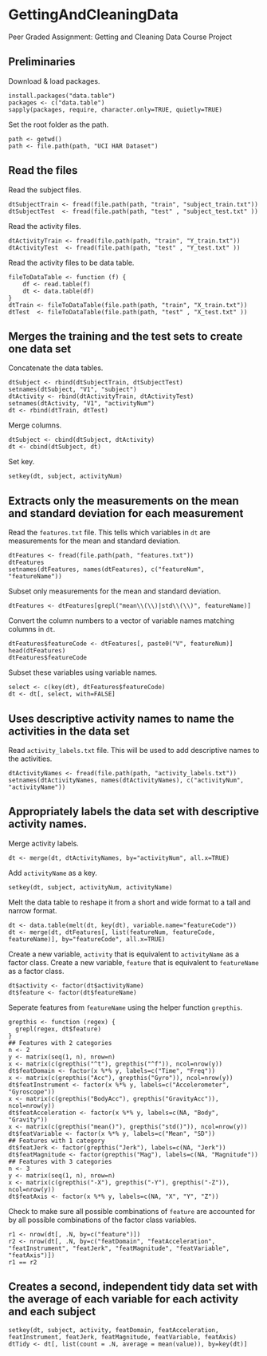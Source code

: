 # GettingAndCleaningData
Peer Graded Assignment: Getting and Cleaning Data Course Project

Preliminaries
-------------

Download & load packages.

```{r}
install.packages("data.table")
packages <- c("data.table")
sapply(packages, require, character.only=TRUE, quietly=TRUE)
```

Set the root folder as the path.

```{r}
path <- getwd()
path <- file.path(path, "UCI HAR Dataset")
```

Read the files
--------------

Read the subject files.

```{r}
dtSubjectTrain <- fread(file.path(path, "train", "subject_train.txt"))
dtSubjectTest  <- fread(file.path(path, "test" , "subject_test.txt" ))
```

Read the activity files.

```{r}
dtActivityTrain <- fread(file.path(path, "train", "Y_train.txt"))
dtActivityTest  <- fread(file.path(path, "test" , "Y_test.txt" ))
```


Read the activity files to be data table.

```{r fileToDataTable}
fileToDataTable <- function (f) {
	df <- read.table(f)
	dt <- data.table(df)
}
dtTrain <- fileToDataTable(file.path(path, "train", "X_train.txt"))
dtTest  <- fileToDataTable(file.path(path, "test" , "X_test.txt" ))
```


Merges the training and the test sets to create one data set
------------------------------------

Concatenate the data tables.

```{r}
dtSubject <- rbind(dtSubjectTrain, dtSubjectTest)
setnames(dtSubject, "V1", "subject")
dtActivity <- rbind(dtActivityTrain, dtActivityTest)
setnames(dtActivity, "V1", "activityNum")
dt <- rbind(dtTrain, dtTest)
```

Merge columns.

```{r}
dtSubject <- cbind(dtSubject, dtActivity)
dt <- cbind(dtSubject, dt)
```

Set key.

```{r}
setkey(dt, subject, activityNum)
```


Extracts only the measurements on the mean and standard deviation for each measurement
--------------------------------------------

Read the `features.txt` file. This tells which variables in `dt` are measurements for the mean and standard deviation.

```{r}
dtFeatures <- fread(file.path(path, "features.txt"))
dtFeatures
setnames(dtFeatures, names(dtFeatures), c("featureNum", "featureName"))
```

Subset only measurements for the mean and standard deviation.

```{r}
dtFeatures <- dtFeatures[grepl("mean\\(\\)|std\\(\\)", featureName)]
```

Convert the column numbers to a vector of variable names matching columns in `dt`.

```{r}
dtFeatures$featureCode <- dtFeatures[, paste0("V", featureNum)]
head(dtFeatures)
dtFeatures$featureCode
```

Subset these variables using variable names.

```{r}
select <- c(key(dt), dtFeatures$featureCode)
dt <- dt[, select, with=FALSE]
```


Uses descriptive activity names to name the activities in the data set
------------------------------

Read `activity_labels.txt` file. This will be used to add descriptive names to the activities.

```{r}
dtActivityNames <- fread(file.path(path, "activity_labels.txt"))
setnames(dtActivityNames, names(dtActivityNames), c("activityNum", "activityName"))
```


Appropriately labels the data set with descriptive activity names.
-----------------------------------------------------------------

Merge activity labels.

```{r}
dt <- merge(dt, dtActivityNames, by="activityNum", all.x=TRUE)
```

Add `activityName` as a key.

```{r}
setkey(dt, subject, activityNum, activityName)
```

Melt the data table to reshape it from a short and wide format to a tall and narrow format.

```{r}
dt <- data.table(melt(dt, key(dt), variable.name="featureCode"))
dt <- merge(dt, dtFeatures[, list(featureNum, featureCode, featureName)], by="featureCode", all.x=TRUE)
```

Create a new variable, `activity` that is equivalent to `activityName` as a factor class.
Create a new variable, `feature` that is equivalent to `featureName` as a factor class.

```{r}
dt$activity <- factor(dt$activityName)
dt$feature <- factor(dt$featureName)
```

Seperate features from `featureName` using the helper function `grepthis`.

```{r grepthis}
grepthis <- function (regex) {
  grepl(regex, dt$feature)
}
## Features with 2 categories
n <- 2
y <- matrix(seq(1, n), nrow=n)
x <- matrix(c(grepthis("^t"), grepthis("^f")), ncol=nrow(y))
dt$featDomain <- factor(x %*% y, labels=c("Time", "Freq"))
x <- matrix(c(grepthis("Acc"), grepthis("Gyro")), ncol=nrow(y))
dt$featInstrument <- factor(x %*% y, labels=c("Accelerometer", "Gyroscope"))
x <- matrix(c(grepthis("BodyAcc"), grepthis("GravityAcc")), ncol=nrow(y))
dt$featAcceleration <- factor(x %*% y, labels=c(NA, "Body", "Gravity"))
x <- matrix(c(grepthis("mean()"), grepthis("std()")), ncol=nrow(y))
dt$featVariable <- factor(x %*% y, labels=c("Mean", "SD"))
## Features with 1 category
dt$featJerk <- factor(grepthis("Jerk"), labels=c(NA, "Jerk"))
dt$featMagnitude <- factor(grepthis("Mag"), labels=c(NA, "Magnitude"))
## Features with 3 categories
n <- 3
y <- matrix(seq(1, n), nrow=n)
x <- matrix(c(grepthis("-X"), grepthis("-Y"), grepthis("-Z")), ncol=nrow(y))
dt$featAxis <- factor(x %*% y, labels=c(NA, "X", "Y", "Z"))
```

Check to make sure all possible combinations of `feature` are accounted for by all possible combinations of the factor class variables.

```{r}
r1 <- nrow(dt[, .N, by=c("feature")])
r2 <- nrow(dt[, .N, by=c("featDomain", "featAcceleration", "featInstrument", "featJerk", "featMagnitude", "featVariable", "featAxis")])
r1 == r2
```


Creates a second, independent tidy data set with the average of each variable for each activity and each subject
----------------------

```{r}
setkey(dt, subject, activity, featDomain, featAcceleration, featInstrument, featJerk, featMagnitude, featVariable, featAxis)
dtTidy <- dt[, list(count = .N, average = mean(value)), by=key(dt)]
```
